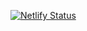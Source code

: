 [![Netlify Status](https://api.netlify.com/api/v1/badges/83488718-af6a-4195-8800-75b63fdb69e8/deploy-status)](https://app.netlify.com/sites/upbeat-visvesvaraya-ad360f/deploys)
